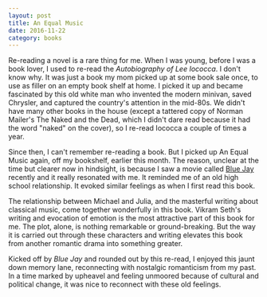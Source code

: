 ```yaml
---
layout: post
title: An Equal Music
date: 2016-11-22
category: books
---
```


Re-reading a novel is a rare thing for me. When I was young, before I was a book lover, I used to re-read the <em>Autobiography of Lee Iococca</em>. I don't know why. It was just a book my mom picked up at some book sale once, to use as filler on an empty book shelf at home. I picked it up and became fascinated by this old white man who invented the modern minivan, saved Chrysler, and captured the country's attention in the mid-80s. We didn't have many other books in the house (except a tattered copy of Norman Mailer's The Naked and the Dead, which I didn't dare read because it had the word "naked" on the cover), so I re-read Iococca a couple of times a year.

Since then, I can't remember re-reading a book. But I picked up An Equal Music again, off my bookshelf, earlier this month. The reason, unclear at the time but clearer now in hindsight, is because I saw a movie called <a href="http://letterboxd.com/samarthbhaskar/film/blue-jay-2016/">Blue Jay</a> recently and it really resonated with me. It reminded me of an old high school relationship. It evoked similar feelings as when I first read this book. 

The relationship between Michael and Julia, and the masterful writing about classical music, come together wonderfully in this book. Vikram Seth's writing and evocation of emotion is the most attractive part of this book for me. The plot, alone, is nothing remarkable or ground-breaking. But the way it is carried out through these characters and writing elevates this book from another romantic drama into something greater.

Kicked off by <em>Blue Jay</em> and rounded out by this re-read, I enjoyed this jaunt down memory lane, reconnecting with nostalgic romanticism from my past. In a time marked by upheavel and feeling unmoored because of cultural and political change, it was nice to reconnect with these old feelings.